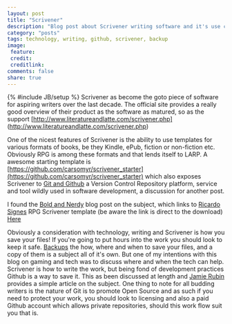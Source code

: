 ```yaml
---
layout: post
title: "Scrivener"
description: "Blog post about Scrivener writing software and it's use case for gaming, and Github workflows with Scrivener"
category: "posts"
tags: technology, writing, github, scrivener, backup
image:
 feature:
 credit:
 creditlink:
comments: false
share: true
---
```

{% #include JB/setup
   %}
Scrivener as become the goto piece of software for aspiring writers over the last decade. The official site provides a really good overview of their product as the software as matured, so as the support [http://www.literatureandlatte.com/scrivener.php] (http://www.literatureandlatte.com/scrivener.php)

One of the nicest features of Scrivener is the ability to use templates for various formats of books, be they Kindle, ePub, fiction or non-fiction etc. Obviously RPG is among these formats and that lends itself to LARP. A awesome starting template is [https://github.com/carsomyr/scrivener_starter](https://github.com/carsomyr/scrivener_starter) which also exposes Scrivener to [Git and Github](http://github.com) a Version Control Repository platform, service and tool wildly used in software development, a discussion for another post.

I found the [Bold and Nerdy](http://boldly-nerd.net/blog/2016/07/25/rpg-tools-campaign-management-using-scrivener/) blog post on the subject, which links to [Ricardo Signes](https://rjbs.manxome.org/rpg/) RPG Scrivener template (be aware the link is direct to the download)  [Here](https://rjbs.manxome.org/rpg/RPG-Campaign.scrivtemplate.gz)

Obviously a consideration with technology, writing and Scrivener is how you save your files! If you're going to put hours into the work you should look to keep it safe. [Backups](https://en.wikipedia.org/wiki/Backup) the how, where and when to save your files, and a copy of them is a subject all of it's own. But one of my intentions with this blog on gaming and tech was to discuss where and when the tech can help. Scrivener is how to write the work, but being fond of development practices Github is a way to save it. This as been discussed at length and [Jamie Rubin](http://www.jamierubin.net/2015/12/22/tracking-the-things-i-make-with-github/) provides a simple article on the subject. One thing to note for all budding writers is the nature of Git is to promote Open Source and as such if you need to protect your work, you should look to licensing and also a paid Github account which allows private repositories, should this work flow suit you that is.
